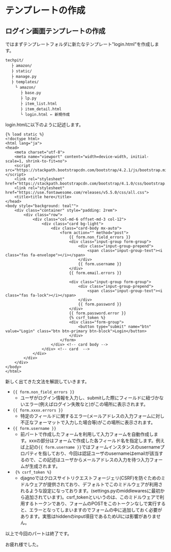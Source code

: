 # テンプレートの作成

## ログイン画面テンプレートの作成
ではまずテンプレートフォルダに新たなテンプレート"login.html"を作成します。
```
techpit/
　 ├ amazon/
　 ├ static/
　 ├ manage.py
　 ├ templates/ 
 　　└ amazon/
    　 ├ base.py
　     ├ lp.py
　　　　├ item_list.html
　　　　├ item_detail.html
　　　　└ login.html ← 新規作成

```

login.htmlに以下のように記述します。
```
{% load static %}
<!doctype html>
<html lang="ja">
<head>
    <meta charset="utf-8">
    <meta name="viewport" content="width=device-width, initial-scale=1, shrink-to-fit=no">
    <script src="https://stackpath.bootstrapcdn.com/bootstrap/4.2.1/js/bootstrap.min.js"></script>  
    <link rel="stylesheet" href="https://stackpath.bootstrapcdn.com/bootstrap/4.1.0/css/bootstrap.min.css">
    <link rel="stylesheet" href="https://use.fontawesome.com/releases/v5.5.0/css/all.css">
    <title>title here</title>
</head>
<body style="background: teal"">
    <div class="container" style="padding: 2rem">
        <div class="row">
            <div class="col-md-6 offset-md-3 col-12">
                <div class="card bg-light">
                    <div class="card-body mx-auto">
                        <form action="" method="post">
                            {{ form.non_field_errors }}
                            <div class="input-group form-group">
                                <div class="input-group-prepend">
                                    <span class="input-group-text"><i class="fas fa-envelope"></i></span>
                                </div>
                                {{ form.username }}
                            </div>
                            {{ form.email.errors }}
        
                            <div class="input-group form-group">
                                <div class="input-group-prepend">
                                    <span class="input-group-text"><i class="fas fa-lock"></i></span>
                                </div>
                                {{ form.password }}
                            </div>
                            {{ form.password.error }}
                            {% csrf_token %}
                            <div class="form-group">
                                <button type="submit" name="btn" value="Login" class="btn btn-primary btn-block">Login</button>
                            </div>                                                               
                        </form>
                    </div> <!-- card body -->
                </div> <!-- card  -->
            </div>
        </div>
    </div>
</body>
</html>
```

新しく出てきた文法を解説していきます。
* `{{ form.non_field_errors }}`
    * ユーザがログイン情報を入力し、submitした際にフィールドに紐づかないエラー(例えばログイン失敗なと)がこの場所に表示されます。
* `{{ form.xxxx.errors }}`
    * 特定のフィールドに関するエラー(メールアドレスの入力フォームに対し不正なフォーマットで入力した場合等)がこの場所に表示されます。
* `{{ form.username }}`
    * 前パートで作成したフォームを利用して入力フォームを自動作成します。xxxの部分はフォームで作成した各フィールド名を指定します。例えば上記の`{{ form.username }}`ではフォームインスタンスのusernameプロパティを指しており、今回は認証ユーザのusernameはemailが該当するので、この記述はユーザからメールアドレスの入力を待つ入力フォームが生成されます。
* ` {% csrf_token %}`
    * djagnoではクロスサイトリクエストフォージェリ(CSRF)を防ぐためのミドルウェアが提供されており、デフォルトでこのミドルウェアが利用されるような設定になっております。(settings.pyのmiddlewaresに最初から追加されています)。csrf_tokenといいうのは、このミドルウェアで利用するトークンであり、フォームのPOSTをこのトークンなしで実行すると、エラーとなってしまいますのでフォームの中に追加しておく必要があります。実態はhiddenのinput項目であるためUIには影響がありません。

以上で今回のパートは終了です。

お疲れ様でした。

